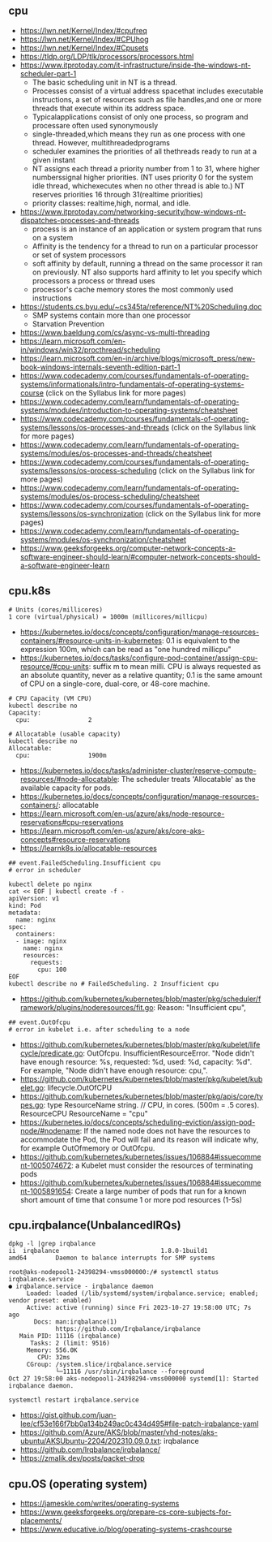 ## cpu

- https://lwn.net/Kernel/Index/#cpufreq
- https://lwn.net/Kernel/Index/#CPUhog
- https://lwn.net/Kernel/Index/#Cpusets
- https://tldp.org/LDP/tlk/processors/processors.html
- https://www.itprotoday.com/it-infrastructure/inside-the-windows-nt-scheduler-part-1
  - The basic scheduling unit in NT is a thread.
  - Processes consist of a virtual address spacethat includes executable instructions, a set of resources such as file handles,and one or more threads that execute within its address space.
  - Typicalapplications consist of only one process, so program and processare often used synonymously
  - single-threaded,which means they run as one process with one thread. However, multithreadedprograms
  - scheduler examines the priorities of all thethreads ready to run at a given instant
  - NT assigns each thread a priority number from 1 to 31, where higher numberssignal higher priorities. (NT uses priority 0 for the system idle thread, whichexecutes when no other thread is able to.) NT reserves priorities 16 through 31(realtime priorities)
  - priority classes: realtime,high, normal, and idle.
- https://www.itprotoday.com/networking-security/how-windows-nt-dispatches-processes-and-threads
  - process is an instance of an application or system program that runs on a system
  - Affinity is the tendency for a thread to run on a particular processor or set of system processors
  - soft affinity by default, running a thread on the same processor it ran on previously. NT also supports hard affinity to let you specify which processors a process or thread uses
  - processor's cache memory stores the most commonly used instructions
- https://students.cs.byu.edu/~cs345ta/reference/NT%20Scheduling.doc
  - SMP systems contain more than one processor
  - Starvation Prevention
- https://www.baeldung.com/cs/async-vs-multi-threading
- https://learn.microsoft.com/en-in/windows/win32/procthread/scheduling
- https://learn.microsoft.com/en-in/archive/blogs/microsoft_press/new-book-windows-internals-seventh-edition-part-1
- https://www.codecademy.com/courses/fundamentals-of-operating-systems/informationals/intro-fundamentals-of-operating-systems-course (click on the Syllabus link for more pages)
- https://www.codecademy.com/learn/fundamentals-of-operating-systems/modules/introduction-to-operating-systems/cheatsheet
- https://www.codecademy.com/courses/fundamentals-of-operating-systems/lessons/os-processes-and-threads (click on the Syllabus link for more pages)
- https://www.codecademy.com/learn/fundamentals-of-operating-systems/modules/os-processes-and-threads/cheatsheet
- https://www.codecademy.com/courses/fundamentals-of-operating-systems/lessons/os-process-scheduling (click on the Syllabus link for more pages)
- https://www.codecademy.com/learn/fundamentals-of-operating-systems/modules/os-process-scheduling/cheatsheet
- https://www.codecademy.com/courses/fundamentals-of-operating-systems/lessons/os-synchronization (click on the Syllabus link for more pages)
- https://www.codecademy.com/learn/fundamentals-of-operating-systems/modules/os-synchronization/cheatsheet
- https://www.geeksforgeeks.org/computer-network-concepts-a-software-engineer-should-learn/#computer-network-concepts-should-a-software-engineer-learn

## cpu.k8s

```
# Units (cores/millicores)
1 core (virtual/physical) = 1000m (millicores/millicpu)
```

- https://kubernetes.io/docs/concepts/configuration/manage-resources-containers/#resource-units-in-kubernetes: 0.1 is equivalent to the expression 100m, which can be read as "one hundred millicpu"
- https://kubernetes.io/docs/tasks/configure-pod-container/assign-cpu-resource/#cpu-units: suffix m to mean milli. CPU is always requested as an absolute quantity, never as a relative quantity; 0.1 is the same amount of CPU on a single-core, dual-core, or 48-core machine.

```
# CPU Capacity (VM CPU)
kubectl describe no
Capacity:
  cpu:                2
```

```
# Allocatable (usable capacity)
kubectl describe no
Allocatable:
  cpu:                1900m
```

- https://kubernetes.io/docs/tasks/administer-cluster/reserve-compute-resources/#node-allocatable: The scheduler treats 'Allocatable' as the available capacity for pods.
- https://kubernetes.io/docs/concepts/configuration/manage-resources-containers/: allocatable
- https://learn.microsoft.com/en-us/azure/aks/node-resource-reservations#cpu-reservations
- https://learn.microsoft.com/en-us/azure/aks/core-aks-concepts#resource-reservations
- https://learnk8s.io/allocatable-resources

```
## event.FailedScheduling.Insufficient cpu
# error in scheduler

kubectl delete po nginx
cat << EOF | kubectl create -f -
apiVersion: v1
kind: Pod
metadata:
  name: nginx
spec:
  containers:
  - image: nginx
    name: nginx
    resources:
      requests:
        cpu: 100
EOF
kubectl describe no # FailedScheduling. 2 Insufficient cpu    
```

- https://github.com/kubernetes/kubernetes/blob/master/pkg/scheduler/framework/plugins/noderesources/fit.go: Reason:       "Insufficient cpu",

```
## event.OutOfcpu
# error in kubelet i.e. after scheduling to a node
```

- https://github.com/kubernetes/kubernetes/blob/master/pkg/kubelet/lifecycle/predicate.go: OutOfcpu. InsufficientResourceError. "Node didn't have enough resource: %s, requested: %d, used: %d, capacity: %d". For example, "Node didn't have enough resource: cpu,".
- https://github.com/kubernetes/kubernetes/blob/master/pkg/kubelet/kubelet.go: lifecycle.OutOfCPU
- https://github.com/kubernetes/kubernetes/blob/master/pkg/apis/core/types.go: type ResourceName string. // CPU, in cores. (500m = .5 cores). ResourceCPU ResourceName = "cpu"
- https://kubernetes.io/docs/concepts/scheduling-eviction/assign-pod-node/#nodename: If the named node does not have the resources to accommodate the Pod, the Pod will fail and its reason will indicate why, for example OutOfmemory or OutOfcpu.
- https://github.com/kubernetes/kubernetes/issues/106884#issuecomment-1005074672: a Kubelet must consider the resources of terminating pods
- https://github.com/kubernetes/kubernetes/issues/106884#issuecomment-1005891654: Create a large number of pods that run for a known short amount of time that consume 1 or more pod resources (1-5s)

## cpu.irqbalance(UnbalancedIRQs)

```
dpkg -l |grep irqbalance
ii  irqbalance                            1.8.0-1build1                           amd64        Daemon to balance interrupts for SMP systems

root@aks-nodepool1-24398294-vmss000000:/# systemctl status irqbalance.service
● irqbalance.service - irqbalance daemon
     Loaded: loaded (/lib/systemd/system/irqbalance.service; enabled; vendor preset: enabled)
     Active: active (running) since Fri 2023-10-27 19:58:00 UTC; 7s ago
       Docs: man:irqbalance(1)
             https://github.com/Irqbalance/irqbalance
   Main PID: 11116 (irqbalance)
      Tasks: 2 (limit: 9516)
     Memory: 556.0K
        CPU: 32ms
     CGroup: /system.slice/irqbalance.service
             └─11116 /usr/sbin/irqbalance --foreground
Oct 27 19:58:00 aks-nodepool1-24398294-vmss000000 systemd[1]: Started irqbalance daemon.

systemctl restart irqbalance.service
```

- https://gist.github.com/juan-lee/cf53e166f7bb0a134b249ac0c434d495#file-patch-irqbalance-yaml
- https://github.com/Azure/AKS/blob/master/vhd-notes/aks-ubuntu/AKSUbuntu-2204/202310.09.0.txt: irqbalance
- https://github.com/Irqbalance/irqbalance/
- https://zmalik.dev/posts/packet-drop

## cpu.OS (operating system)

- https://jameskle.com/writes/operating-systems
- https://www.geeksforgeeks.org/prepare-cs-core-subjects-for-placements/
- https://www.educative.io/blog/operating-systems-crashcourse

